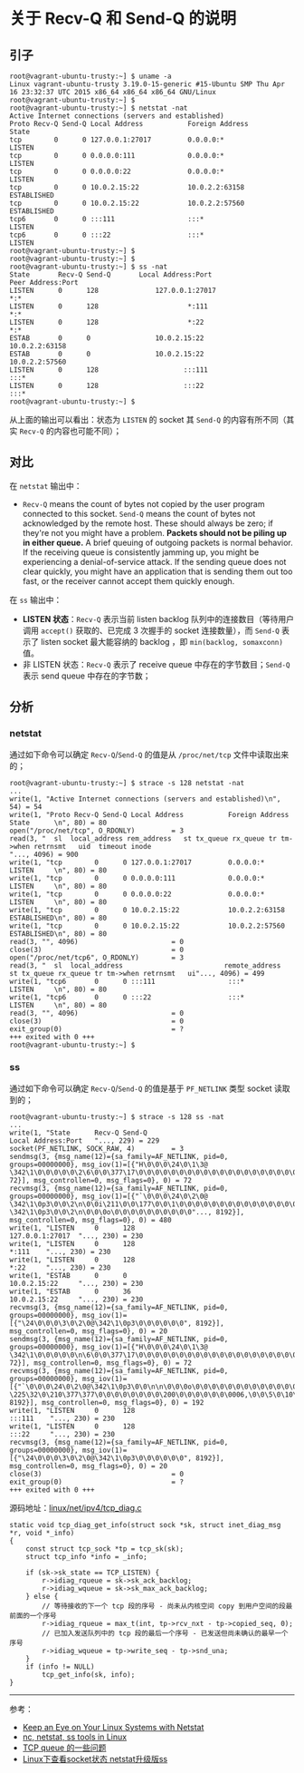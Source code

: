 # 关于 Recv-Q 和 Send-Q 的说明

## 引子

```
root@vagrant-ubuntu-trusty:~] $ uname -a
Linux vagrant-ubuntu-trusty 3.19.0-15-generic #15-Ubuntu SMP Thu Apr 16 23:32:37 UTC 2015 x86_64 x86_64 x86_64 GNU/Linux
root@vagrant-ubuntu-trusty:~] $
root@vagrant-ubuntu-trusty:~] $ netstat -nat
Active Internet connections (servers and established)
Proto Recv-Q Send-Q Local Address           Foreign Address         State
tcp        0      0 127.0.0.1:27017         0.0.0.0:*               LISTEN
tcp        0      0 0.0.0.0:111             0.0.0.0:*               LISTEN
tcp        0      0 0.0.0.0:22              0.0.0.0:*               LISTEN
tcp        0      0 10.0.2.15:22            10.0.2.2:63158          ESTABLISHED
tcp        0      0 10.0.2.15:22            10.0.2.2:57560          ESTABLISHED
tcp6       0      0 :::111                  :::*                    LISTEN
tcp6       0      0 :::22                   :::*                    LISTEN
root@vagrant-ubuntu-trusty:~] $
root@vagrant-ubuntu-trusty:~] $
root@vagrant-ubuntu-trusty:~] $ ss -nat
State       Recv-Q Send-Q       Local Address:Port                  Peer Address:Port
LISTEN      0      128              127.0.0.1:27017                            *:*
LISTEN      0      128                      *:111                              *:*
LISTEN      0      128                      *:22                               *:*
ESTAB       0      0                10.0.2.15:22                        10.0.2.2:63158
ESTAB       0      0                10.0.2.15:22                        10.0.2.2:57560
LISTEN      0      128                     :::111                             :::*
LISTEN      0      128                     :::22                              :::*
root@vagrant-ubuntu-trusty:~] $
```

从上面的输出可以看出：状态为 `LISTEN` 的 socket 其 `Send-Q` 的内容有所不同（其实 `Recv-Q` 的内容也可能不同）；

## 对比

在 `netstat` 输出中：

- `Recv-Q` means the count of bytes not copied by the user program connected to this socket. `Send-Q` means the count of bytes not acknowledged by the remote host. These should always be zero; if they're not you might have a problem. **Packets should not be piling up in either queue.** A brief queuing of outgoing packets is normal behavior. If the receiving queue is consistently jamming up, you might be experiencing a denial-of-service attack. If the sending queue does not clear quickly, you might have an application that is sending them out too fast, or the receiver cannot accept them quickly enough.


在 `ss` 输出中：

- **LISTEN 状态**：`Recv-Q` 表示当前 listen backlog 队列中的连接数目（等待用户调用 `accept()` 获取的、已完成 3 次握手的 socket 连接数量），而 `Send-Q` 表示了 listen socket 最大能容纳的 backlog ，即 `min(backlog, somaxconn)` 值。
- 非 LISTEN 状态：`Recv-Q` 表示了 receive queue 中存在的字节数目；`Send-Q` 表示 send queue 中存在的字节数；


## 分析

### netstat

通过如下命令可以确定 `Recv-Q`/`Send-Q` 的值是从 `/proc/net/tcp` 文件中读取出来的；

```
root@vagrant-ubuntu-trusty:~] $ strace -s 128 netstat -nat
...
write(1, "Active Internet connections (servers and established)\n", 54) = 54
write(1, "Proto Recv-Q Send-Q Local Address           Foreign Address         State      \n", 80) = 80
open("/proc/net/tcp", O_RDONLY)         = 3
read(3, "  sl  local_address rem_address   st tx_queue rx_queue tr tm->when retrnsmt   uid  timeout inode                                "..., 4096) = 900
write(1, "tcp        0      0 127.0.0.1:27017         0.0.0.0:*               LISTEN     \n", 80) = 80
write(1, "tcp        0      0 0.0.0.0:111             0.0.0.0:*               LISTEN     \n", 80) = 80
write(1, "tcp        0      0 0.0.0.0:22              0.0.0.0:*               LISTEN     \n", 80) = 80
write(1, "tcp        0      0 10.0.2.15:22            10.0.2.2:63158          ESTABLISHED\n", 80) = 80
write(1, "tcp        0      0 10.0.2.15:22            10.0.2.2:57560          ESTABLISHED\n", 80) = 80
read(3, "", 4096)                       = 0
close(3)                                = 0
open("/proc/net/tcp6", O_RDONLY)        = 3
read(3, "  sl  local_address                         remote_address                        st tx_queue rx_queue tr tm->when retrnsmt   ui"..., 4096) = 499
write(1, "tcp6       0      0 :::111                  :::*                    LISTEN     \n", 80) = 80
write(1, "tcp6       0      0 :::22                   :::*                    LISTEN     \n", 80) = 80
read(3, "", 4096)                       = 0
close(3)                                = 0
exit_group(0)                           = ?
+++ exited with 0 +++
root@vagrant-ubuntu-trusty:~] $
```

### ss

通过如下命令可以确定 `Recv-Q`/`Send-Q` 的值是基于 `PF_NETLINK` 类型 socket 读取到的；

```
root@vagrant-ubuntu-trusty:~] $ strace -s 128 ss -nat
...
write(1, "State      Recv-Q Send-Q                                                                                   Local Address:Port   "..., 229) = 229
socket(PF_NETLINK, SOCK_RAW, 4)         = 3
sendmsg(3, {msg_name(12)={sa_family=AF_NETLINK, pid=0, groups=00000000}, msg_iov(1)=[{"H\0\0\0\24\0\1\3@                                                                                                                              \342\1\0\0\0\0\0\2\6\0\0\377\17\0\0\0\0\0\0\0\0\0\0\0\0\0\0\0\0\0\0\0\0\0\0\0\0\0\0\0\0\0\0\0\0\0\0\0\0\0\0\0\0\0\0\0\0\0\0\0\0\0\0", 72}], msg_controllen=0, msg_flags=0}, 0) = 72
recvmsg(3, {msg_name(12)={sa_family=AF_NETLINK, pid=0, groups=00000000}, msg_iov(1)=[{"`\0\0\0\24\0\2\0@                                                                                                                              \342\1\0p3\0\0\2\n\0\0i\211\0\0\177\0\0\1\0\0\0\0\0\0\0\0\0\0\0\0\0\0\0\0\0\0\0\0\0\0\0\0\0\0\0\0\0\0\0\0\300\225\224\32\0\210\377\377\0\0\0\0\0\0\0\0\200\0\0\0n\0\0\0\2643\0\0\5\0\10\0\0\0\0\0`\0\0\0\24\0\2\0@                    \342\1\0p3\0\0\2\n\0\0\0o\0\0\0\0\0\0\0\0\0\0"..., 8192}], msg_controllen=0, msg_flags=0}, 0) = 480
write(1, "LISTEN     0      128                                                                                          127.0.0.1:27017  "..., 230) = 230
write(1, "LISTEN     0      128                                                                                                  *:111    "..., 230) = 230
write(1, "LISTEN     0      128                                                                                                  *:22     "..., 230) = 230
write(1, "ESTAB      0      0                                                                                            10.0.2.15:22     "..., 230) = 230
write(1, "ESTAB      0      36                                                                                           10.0.2.15:22     "..., 230) = 230
recvmsg(3, {msg_name(12)={sa_family=AF_NETLINK, pid=0, groups=00000000}, msg_iov(1)=[{"\24\0\0\0\3\0\2\0@\342\1\0p3\0\0\0\0\0\0", 8192}], msg_controllen=0, msg_flags=0}, 0) = 20
sendmsg(3, {msg_name(12)={sa_family=AF_NETLINK, pid=0, groups=00000000}, msg_iov(1)=[{"H\0\0\0\24\0\1\3@                                                                                                                              \342\1\0\0\0\0\0\n\6\0\0\377\17\0\0\0\0\0\0\0\0\0\0\0\0\0\0\0\0\0\0\0\0\0\0\0\0\0\0\0\0\0\0\0\0\0\0\0\0\0\0\0\0\0\0\0\0\0\0\0\0\0\0", 72}], msg_controllen=0, msg_flags=0}, 0) = 72
recvmsg(3, {msg_name(12)={sa_family=AF_NETLINK, pid=0, groups=00000000}, msg_iov(1)=[{"`\0\0\0\24\0\2\0@\342\1\0p3\0\0\n\n\0\0\0o\0\0\0\0\0\0\0\0\0\0\0\0\0\0\0\0\0\0\0\0\0\0\0\0\0\0\0\0\0\0\0\0\0\0\0\0\0\0\0@                      \225\32\0\210\377\377\0\0\0\0\0\0\0\0\200\0\0\0\0\0\0\0006,\0\0\5\0\10\0\0\0\0\0`\0\0\0\24\0\2\0@\342\1\0p3\0\0\n\n\0\0\0\26\0\0\0\0\0\0\0\0\0\0"..., 8192}], msg_controllen=0, msg_flags=0}, 0) = 192
write(1, "LISTEN     0      128                                                                                                 :::111    "..., 230) = 230
write(1, "LISTEN     0      128                                                                                                 :::22     "..., 230) = 230
recvmsg(3, {msg_name(12)={sa_family=AF_NETLINK, pid=0, groups=00000000}, msg_iov(1)=[{"\24\0\0\0\3\0\2\0@\342\1\0p3\0\0\0\0\0\0", 8192}], msg_controllen=0, msg_flags=0}, 0) = 20
close(3)                                = 0
exit_group(0)                           = ?
+++ exited with 0 +++
```


源码地址：[linux/net/ipv4/tcp_diag.c](http://elixir.free-electrons.com/linux/v3.19/source/net/ipv4/tcp_diag.c)

```
static void tcp_diag_get_info(struct sock *sk, struct inet_diag_msg *r, void *_info)
{
	const struct tcp_sock *tp = tcp_sk(sk);
	struct tcp_info *info = _info;

	if (sk->sk_state == TCP_LISTEN) {
		r->idiag_rqueue = sk->sk_ack_backlog;
		r->idiag_wqueue = sk->sk_max_ack_backlog;
	} else {
		// 等待接收的下一个 tcp 段的序号 - 尚未从内核空间 copy 到用户空间的段最前面的一个序号
		r->idiag_rqueue = max_t(int, tp->rcv_nxt - tp->copied_seq, 0);
		// 已加入发送队列中的 tcp 段的最后一个序号 - 已发送但尚未确认的最早一个序号
		r->idiag_wqueue = tp->write_seq - tp->snd_una;
	}
	if (info != NULL)
		tcp_get_info(sk, info);
}
```


----------


参考：

- [Keep an Eye on Your Linux Systems with Netstat
](http://www.enterprisenetworkingplanet.com/netos/article.php/3430561/Keep-an-Eye-on-Your-Linux-Systems-with-Netstat.htm)
- [nc, netstat, ss tools in Linux](https://madalanarayana.wordpress.com/2013/08/07/nm-netstat-ss-tools-in-linux/)
- [TCP queue 的一些问题](http://jaseywang.me/2014/07/20/tcp-queue-%E7%9A%84%E4%B8%80%E4%BA%9B%E9%97%AE%E9%A2%98/?spm=5176.100239.blogcont79972.33.ipKT4W)
- [Linux下查看socket状态 netstat升级版ss](http://blog.chinaunix.net/uid-20662820-id-3509532.html)